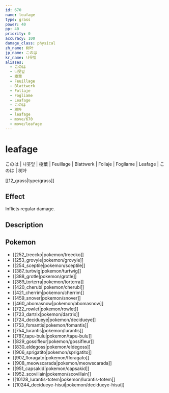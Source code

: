 ```yaml
---
id: 670
name: leafage
type: grass
power: 40
pp: 40
priority: 0
accuracy: 100
damage_class: physical
zh_name: 树叶
jp_name: このは
kr_name: 나뭇잎
aliases:
  - このは
  - 나뭇잎
  - 樹葉
  - Feuillage
  - Blattwerk
  - Follaje
  - Fogliame
  - Leafage
  - このは
  - 树叶
  - leafage
  - move/670
  - move/leafage
---
```

# leafage
    
このは | 나뭇잎 | 樹葉 | Feuillage | Blattwerk | Follaje | Fogliame | Leafage | このは | 树叶

[[12_grass|type/grass]]

## Effect

Inflicts regular damage.

## Description



## Pokemon

- [[252_treecko|pokemon/treecko]]
- [[253_grovyle|pokemon/grovyle]]
- [[254_sceptile|pokemon/sceptile]]
- [[387_turtwig|pokemon/turtwig]]
- [[388_grotle|pokemon/grotle]]
- [[389_torterra|pokemon/torterra]]
- [[420_cherubi|pokemon/cherubi]]
- [[421_cherrim|pokemon/cherrim]]
- [[459_snover|pokemon/snover]]
- [[460_abomasnow|pokemon/abomasnow]]
- [[722_rowlet|pokemon/rowlet]]
- [[723_dartrix|pokemon/dartrix]]
- [[724_decidueye|pokemon/decidueye]]
- [[753_fomantis|pokemon/fomantis]]
- [[754_lurantis|pokemon/lurantis]]
- [[787_tapu-bulu|pokemon/tapu-bulu]]
- [[829_gossifleur|pokemon/gossifleur]]
- [[830_eldegoss|pokemon/eldegoss]]
- [[906_sprigatito|pokemon/sprigatito]]
- [[907_floragato|pokemon/floragato]]
- [[908_meowscarada|pokemon/meowscarada]]
- [[951_capsakid|pokemon/capsakid]]
- [[952_scovillain|pokemon/scovillain]]
- [[10128_lurantis-totem|pokemon/lurantis-totem]]
- [[10244_decidueye-hisui|pokemon/decidueye-hisui]]

